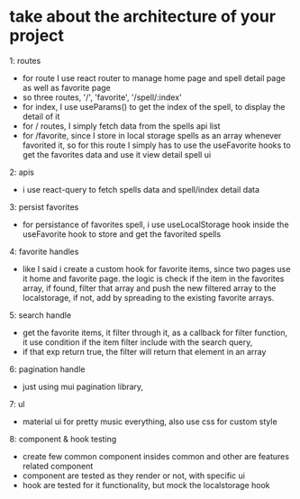 # take about the architecture of your project

1: routes

- for route I use react router to manage home page and spell detail page as well as favorite page
- so three routes, '/', 'favorite', '/spell/:index'
- for index, I use useParams() to get the index of the spell, to display the detail of it
- for / routes, I simply fetch data from the spells api list
- for /favorite, since I store in local storage spells as an array whenever favorited it, so for this route I simply has to use the useFavorite hooks to get the favorites data and use it view detail spell ui

2: apis

- i use react-query to fetch spells data and spell/index detail data

3: persist favorites

- for persistance of favorites spell, i use useLocalStorage hook inside the useFavorite hook to store and get the favorited spells

4: favorite handles

- like I said i create a custom hook for favorite items, since two pages use it home and favorite page. the logic is check if the item in the favorites array, if found, filter that array and push the new filtered array to the localstorage, if not, add by spreading to the existing favorite arrays.

5: search handle

- get the favorite items, it filter through it, as a callback for filter function, it use condition if the item filter include with the search query,
- if that exp return true, the filter will return that element in an array

6: pagination handle

- just using mui pagination library,

7: ul

- material ui for pretty music everything, also use css for custom style

8: component & hook testing

- create few common component insides common and other are features related component
- component are tested as they render or not, with specific ui
- hook are tested for it functionality, but mock the localstorage hook
